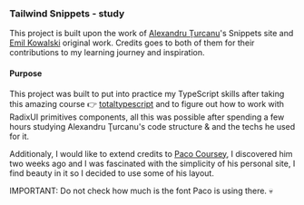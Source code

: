 ### Tailwind Snippets - study
This project is built upon the work of [Alexandru Ţurcanu](https://alexandru.so)'s Snippets site and [Emil Kowalski](https://emilkowal.ski) original work. Credits goes to both of them for their contributions to my learning journey and inspiration.


#### Purpose
This project was built to put into practice my TypeScript skills after taking this amazing course 👉 [totaltypescript](https://www.totaltypescript.com/tutorials/beginners-typescript) and to figure out how to work with RadixUI primitives components, all this was possible after spending a few hours studying Alexandru Ţurcanu's code structure & and the techs he used for it.

Additionaly, I would like to extend credits to [Paco Coursey](https://paco.me), I discovered him two weeks ago and I was fascinated with the simplicity of his personal site, I find beauty in it so I decided to use some of his layout.

IMPORTANT: Do not check how much is the font Paco is using there. 💀

